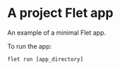 # A project Flet app

An example of a minimal Flet app.

To run the app:

```
flet run [app_directory]
```